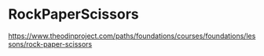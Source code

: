# RockPaperScissors
https://www.theodinproject.com/paths/foundations/courses/foundations/lessons/rock-paper-scissors
